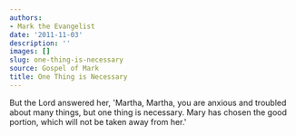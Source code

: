 ```yaml
---
authors:
- Mark the Evangelist
date: '2011-11-03'
description: ''
images: []
slug: one-thing-is-necessary
source: Gospel of Mark
title: One Thing is Necessary
---
```


But the Lord answered her, 'Martha, Martha, you are anxious and troubled about many things, but one thing is necessary. Mary has chosen the good portion, which will not be taken away from her.'